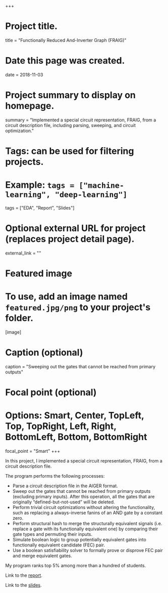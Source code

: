 +++
# Project title.
title = "Functionally Reduced And-Inverter Graph (FRAIG)"

# Date this page was created.
date = 2018-11-03

# Project summary to display on homepage.
summary = "Implemented a special circuit representation, FRAIG, from a circuit description file, including parsing, sweeping, and circuit optimization."

# Tags: can be used for filtering projects.
# Example: `tags = ["machine-learning", "deep-learning"]`
tags = ["EDA", "Report", "Slides"]

# Optional external URL for project (replaces project detail page).
external_link = ""

# Featured image
# To use, add an image named `featured.jpg/png` to your project's folder. 
[image]
  # Caption (optional)
  caption = "Sweeping out the gates that cannot be reached from primary outputs"
  
  # Focal point (optional)
  # Options: Smart, Center, TopLeft, Top, TopRight, Left, Right, BottomLeft, Bottom, BottomRight
  focal_point = "Smart"
+++

In this project, I implemented a special circuit representation, FRAIG, from a circuit description file.

The program performs the following processes:

* Parse a circuit description file in the AIGER format.
* Sweep out the gates that cannot be reached from primary outputs (excluding primary inputs). After this operation, all the gates that are originally “defined-but-not-used” will be deleted.
* Perform trivial circuit optimizations without altering the functionality, such as replacing a always-inverse fanins of an AND gate by a constant zero.
* Perform structural hash to merge the structurally equivalent signals (i.e. replace a gate with its functionally equivalent one) by comparing their gate types and permuting their inputs.
* Simulate boolean logic to group potentially equivalent gates into functionally equivalent candidate (FEC) pair.
* Use a boolean satisfiability solver to formally prove or disprove FEC pair and merge equivalent gates.

My program ranks top 5% among more than a hundred of students.

Link to the [report](report.pdf).

Link to the [slides](slides.pdf).
